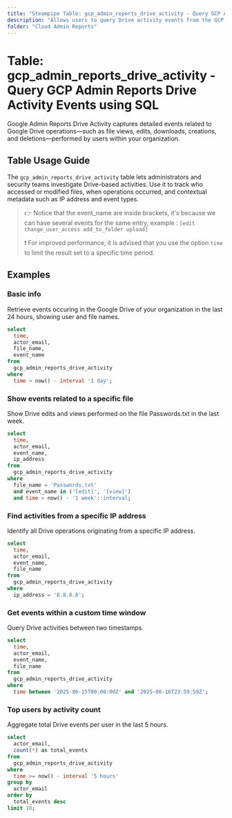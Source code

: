 ```yaml
---
title: "Steampipe Table: gcp_admin_reports_drive_activity - Query GCP Admin Reports Drive Activity Events using SQL"
description: "Allows users to query Drive activity events from the GCP Admin Reports API, providing insights into file operations and user interactions on Google Drive."
folder: "Cloud Admin Reports"
---
```


# Table: gcp_admin_reports_drive_activity - Query GCP Admin Reports Drive Activity Events using SQL

Google Admin Reports Drive Activity captures detailed events related to Google Drive operations—such as file views, edits, downloads, creations, and deletions—performed by users within your organization.

## Table Usage Guide

The `gcp_admin_reports_drive_activity` table lets administrators and security teams investigate Drive-based activities. Use it to track who accessed or modified files, when operations occurred, and contextual metadata such as IP address and event types.

> :point_right: Notice that the event_name are inside brackets, it's because we can have several events for the same entry, example : `[edit change_user_access add_to_folder upload]`
>
> :exclamation: For improved performance, it is advised that you use the option `time` to limit the result set to a specific time period.

## Examples

### Basic info
Retrieve events occuring in the Google Drive of your organization in the last 24 hours, showing user and file names.

```sql
select
  time,
  actor_email,
  file_name,
  event_name
from
  gcp_admin_reports_drive_activity
where
  time > now() - interval '1 day';
```

### Show events related to a specific file
Show Drive edits and views performed on the file Passwords.txt in the last week.

```sql
select
  time,
  actor_email,
  event_name,
  ip_address
from
  gcp_admin_reports_drive_activity
where
  file_name = 'Passwords.txt'
  and event_name in ('[edit]', '[view]')
  and time > now() - '1 week'::interval;
```

### Find activities from a specific IP address
Identify all Drive operations originating from a specific IP address.

```sql
select
  time,
  actor_email,
  event_name,
  file_name
from
  gcp_admin_reports_drive_activity
where
  ip_address = '8.8.8.8';
```

### Get events within a custom time window
Query Drive activities between two timestamps.

```sql
select
  time,
  actor_email,
  event_name,
  file_name
from
  gcp_admin_reports_drive_activity
where
  time between '2025-06-15T00:00:00Z' and '2025-06-16T23:59:59Z';
```

### Top users by activity count
Aggregate total Drive events per user in the last 5 hours.

```sql
select
  actor_email,
  count(*) as total_events
from
  gcp_admin_reports_drive_activity
where
  time >= now() - interval '5 hours'
group by
  actor_email
order by
  total_events desc
limit 10;
```